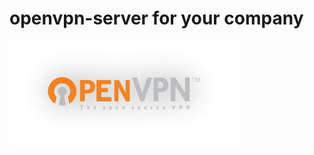 # openvpn-server for your company

![](https://github.com/nu11secur1ty/openvpn-server/blob/master/logo/OpenVpn_Logo.png)
